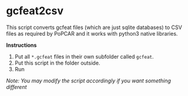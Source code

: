 # gcfeat2csv
This script converts gcfeat files (which are just sqlite databases) to CSV files as required by PoPCAR and it works with python3 native libraries.

**Instructions**
1. Put all `*.gcfeat` files in their own subfolder called `gcfeat`.
2. Put this script in the folder outside.
3. Run

*Note: You may modify the script accordingly if you want something different*
